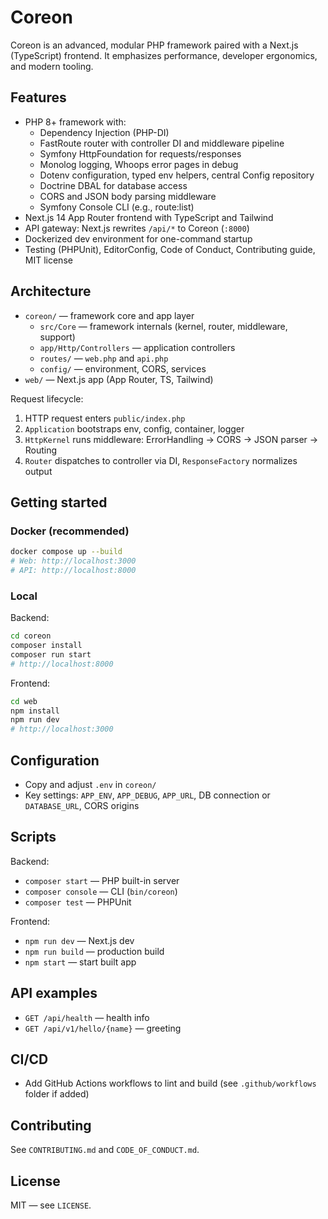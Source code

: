# Coreon

Coreon is an advanced, modular PHP framework paired with a Next.js (TypeScript) frontend. It emphasizes performance, developer ergonomics, and modern tooling.

## Features
- PHP 8+ framework with:
  - Dependency Injection (PHP-DI)
  - FastRoute router with controller DI and middleware pipeline
  - Symfony HttpFoundation for requests/responses
  - Monolog logging, Whoops error pages in debug
  - Dotenv configuration, typed env helpers, central Config repository
  - Doctrine DBAL for database access
  - CORS and JSON body parsing middleware
  - Symfony Console CLI (e.g., route:list)
- Next.js 14 App Router frontend with TypeScript and Tailwind
- API gateway: Next.js rewrites `/api/*` to Coreon (`:8000`)
- Dockerized dev environment for one-command startup
- Testing (PHPUnit), EditorConfig, Code of Conduct, Contributing guide, MIT license

## Architecture
- `coreon/` — framework core and app layer
  - `src/Core` — framework internals (kernel, router, middleware, support)
  - `app/Http/Controllers` — application controllers
  - `routes/` — `web.php` and `api.php`
  - `config/` — environment, CORS, services
- `web/` — Next.js app (App Router, TS, Tailwind)

Request lifecycle:
1. HTTP request enters `public/index.php`
2. `Application` bootstraps env, config, container, logger
3. `HttpKernel` runs middleware: ErrorHandling -> CORS -> JSON parser -> Routing
4. `Router` dispatches to controller via DI, `ResponseFactory` normalizes output

## Getting started

### Docker (recommended)
```bash
docker compose up --build
# Web: http://localhost:3000
# API: http://localhost:8000
```

### Local
Backend:
```bash
cd coreon
composer install
composer run start
# http://localhost:8000
```
Frontend:
```bash
cd web
npm install
npm run dev
# http://localhost:3000
```

## Configuration
- Copy and adjust `.env` in `coreon/`
- Key settings: `APP_ENV`, `APP_DEBUG`, `APP_URL`, DB connection or `DATABASE_URL`, CORS origins

## Scripts
Backend:
- `composer start` — PHP built-in server
- `composer console` — CLI (`bin/coreon`)
- `composer test` — PHPUnit

Frontend:
- `npm run dev` — Next.js dev
- `npm run build` — production build
- `npm start` — start built app

## API examples
- `GET /api/health` — health info
- `GET /api/v1/hello/{name}` — greeting

## CI/CD
- Add GitHub Actions workflows to lint and build (see `.github/workflows` folder if added)

## Contributing
See `CONTRIBUTING.md` and `CODE_OF_CONDUCT.md`.

## License
MIT — see `LICENSE`.